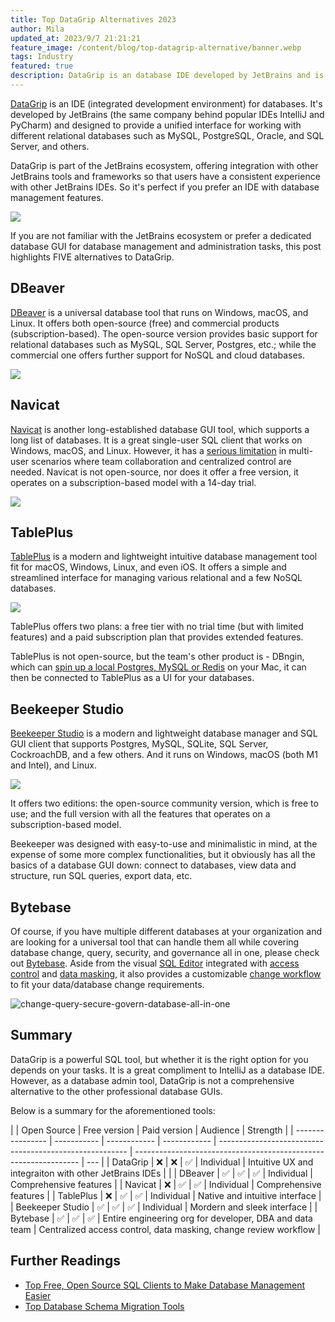 ```yaml
---
title: Top DataGrip Alternatives 2023
author: Mila
updated_at: 2023/9/7 21:21:21
feature_image: /content/blog/top-datagrip-alternative/banner.webp
tags: Industry
featured: true
description: DataGrip is an database IDE developed by JetBrains and is closely integrated with the JetBrains ecosystem. As a database admin tool, DataGrip is not a comprehensive alternative to the other dedicated database GUIs. Here, we are taking a look at top DataGrip alternatives.
---
```


[DataGrip](https://www.jetbrains.com/datagrip/) is an IDE (integrated development environment) for databases. It's developed by JetBrains (the same company behind popular IDEs IntelliJ and PyCharm) and designed to provide a unified interface for working with different relational databases such as MySQL, PostgreSQL, Oracle, and SQL Server, and others.

DataGrip is part of the JetBrains ecosystem, offering integration with other JetBrains tools and frameworks so that users have a consistent experience with other JetBrains IDEs. So it's perfect if you prefer an IDE with database management features.

![](/content/blog/top-datagrip-alternative/datagrip.webp)

If you are not familiar with the JetBrains ecosystem or prefer a dedicated database GUI for database management and administration tasks, this post highlights FIVE alternatives to DataGrip.

## DBeaver

[DBeaver](https://dbeaver.com/) is a universal database tool that runs on Windows, macOS, and Linux. It offers both open-source (free) and commercial products (subscription-based). The open-source version provides basic support for relational databases such as MySQL, SQL Server, Postgres, etc.; while the commercial one offers further support for NoSQL and cloud databases.

![](/content/blog/top-datagrip-alternative/dbeaver.webp)

## Navicat

[Navicat](https://navicat.com/) is another long-established database GUI tool, which supports a long list of databases. It is a great single-user SQL client that works on Windows, macOS, and Linux. However, it has a [serious limitation](/blog/stop-using-navicat/) in multi-user scenarios where team collaboration and centralized control are needed. Navicat is not open-source, nor does it offer a free version, it operates on a subscription-based model with a 14-day trial.

![](/content/blog/top-datagrip-alternative/navicat.webp)

## TablePlus

[TablePlus](https://tableplus.com/) is a modern and lightweight intuitive database management tool fit for macOS, Windows, Linux, and even iOS. It offers a simple and streamlined interface for managing various relational and a few NoSQL databases.

![](/content/blog/top-datagrip-alternative/tableplus.webp)

TablePlus offers two plans: a free tier with no trial time (but with limited features) and a paid subscription plan that provides extended features.

TablePlus is not open-source, but the team's other product is - DBngin, which can [spin up a local Postgres, MySQL or Redis](/blog/free-tools-to-start-local-database-on-mac/) on your Mac, it can then be connected to TablePlus as a UI for your databases.

## Beekeeper Studio

[Beekeeper Studio](https://www.beekeeperstudio.io/) is a modern and lightweight database manager and SQL GUI client that supports Postgres, MySQL, SQLite, SQL Server, CockroachDB, and a few others. And it runs on Windows, macOS (both M1 and Intel), and Linux.

![](/content/blog/top-datagrip-alternative/beekeeper.webp)

It offers two editions: the open-source community version, which is free to use; and the full version with all the features that operates on a subscription-based model.

Beekeeper was designed with easy-to-use and minimalistic in mind, at the expense of some more complex functionalities, but it obviously has all the basics of a database GUI down: connect to databases, view data and structure, run SQL queries, export data, etc.

## Bytebase

Of course, if you have multiple different databases at your organization and are looking for a universal tool that can handle them all while covering database change, query, security, and governance all in one, please check out [Bytebase](/). Aside from the visual [SQL Editor](https://docs.bytebase.com/sql-editor/overview/) integrated with [access control](https://docs.bytebase.com/security/database-permission/overview/) and [data masking](https://docs.bytebase.com/security/data-masking/overview/), it also provides a customizable [change workflow](https://docs.bytebase.com/change-database/change-workflow/) to fit your data/database change requirements.

![change-query-secure-govern-database-all-in-one](/images/db-scheme-lg.png)

## Summary

DataGrip is a powerful SQL tool, but whether it is the right option for you depends on your tasks. It is a great compliment to IntelliJ as a database IDE. However, as a database admin tool, DataGrip is not a comprehensive alternative to the other professional database GUIs.

Below is a summary for the aforementioned tools:

|                  | Open Source | Free version | Paid version | Audience                                                | Strength                                                         |
| ---------------- | ----------- | ------------ | ------------ | ------------------------------------------------------- | ---------------------------------------------------------------- | --- |
| DataGrip         | ❌          | ❌           | ✅           | Individual                                              | Intuitive UX and integraiton with other JetBrains IDEs           |     |
| DBeaver          | ✅          | ✅           | ✅           | Individual                                              | Comprehensive features                                           |
| Navicat          | ❌          | ✅           | ✅           | Individual                                              | Comprehensive features                                           |
| TablePlus        | ❌          | ✅           | ✅           | Individual                                              | Native and intuitive interface                                   |
| Beekeeper Studio | ✅          | ✅           | ✅           | Individual                                              | Mordern and sleek interface                                      |
| Bytebase         | ✅          | ✅           | ✅           | Entire engineering org for developer, DBA and data team | Centralized access control, data masking, change review workflow |

## Further Readings

- [Top Free, Open Source SQL Clients to Make Database Management Easier](/blog/top-open-source-sql-clients/)
- [Top Database Schema Migration Tools](/blog/top-database-schema-change-tool-evolution/)
